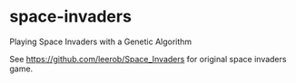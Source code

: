 # space-invaders
Playing Space Invaders with a Genetic Algorithm

See https://github.com/leerob/Space_Invaders for original space invaders game.
